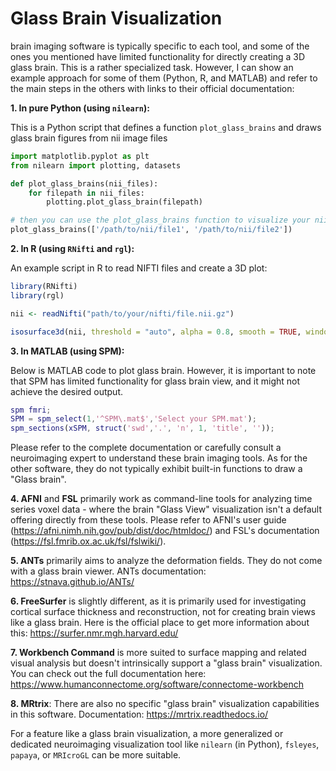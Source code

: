 # Glass Brain Visualization

brain imaging software is typically specific to each tool, and some of the ones you mentioned have limited functionality for directly creating a 3D glass brain. This is a rather specialized task. However, I can show an example approach for some of them (Python, R, and MATLAB) and refer to the main steps in the others with links to their official documentation:

**1. In pure Python (using `nilearn`):**

This is a Python script that defines a function `plot_glass_brains` and draws glass brain figures from nii image files

```python
import matplotlib.pyplot as plt
from nilearn import plotting, datasets

def plot_glass_brains(nii_files):
    for filepath in nii_files:
        plotting.plot_glass_brain(filepath)

# then you can use the plot_glass_brains function to visualize your nii files
plot_glass_brains(['/path/to/nii/file1', '/path/to/nii/file2'])
```

**2. In R (using `RNifti` and `rgl`):**

An example script in R to read NIFTI files and create a 3D plot:

```R
library(RNifti)
library(rgl)

nii <- readNifti("path/to/your/nifti/file.nii.gz")

isosurface3d(nii, threshold = "auto", alpha = 0.8, smooth = TRUE, windowRect = c(0, 0, 600, 600))
```

**3. In MATLAB (using SPM):**

Below is MATLAB code to plot glass brain. However, it is important to note that SPM has limited functionality for glass brain view, and it might not achieve the desired output.

```MATLAB
spm fmri;
SPM = spm_select(1,'^SPM\.mat$','Select your SPM.mat');
spm_sections(xSPM, struct('swd','.', 'n', 1, 'title', ''));
```

Please refer to the complete documentation or carefully consult a neuroimaging expert to understand these brain imaging tools.
As for the other software, they do not typically exhibit built-in functions to draw a "Glass brain".

**4. AFNI** and **FSL** primarily work as command-line tools for analyzing time series voxel data - where the brain "Glass View" visualization isn't a default offering directly from these tools. Please refer to AFNI's user guide (https://afni.nimh.nih.gov/pub/dist/doc/htmldoc/) and FSL's documentation (https://fsl.fmrib.ox.ac.uk/fsl/fslwiki/).

**5. ANTs** primarily aims to analyze the deformation fields. They do not come with a glass brain viewer. ANTs documentation: https://stnava.github.io/ANTs/

**6. FreeSurfer** is slightly different, as it is primarily used for investigating cortical surface thickness and reconstruction, not for creating brain views like a glass brain. Here is the official place to get more information about this: https://surfer.nmr.mgh.harvard.edu/

**7. Workbench Command** is more suited to surface mapping and related visual analysis but doesn't intrinsically support a "glass brain" visualization. You can check out the full documentation here: 
https://www.humanconnectome.org/software/connectome-workbench

**8. MRtrix**: There are also no specific "glass brain" visualization capabilities in this software. Documentation: https://mrtrix.readthedocs.io/

For a feature like a glass brain visualization, a more generalized or dedicated neuroimaging visualization tool like `nilearn` (in Python), `fsleyes`, `papaya`, or `MRIcroGL` can be more suitable.